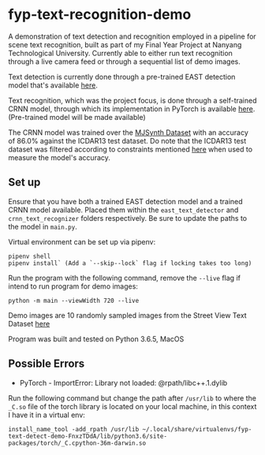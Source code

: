 # fyp-text-recognition-demo

A demonstration of text detection and recognition employed in a pipeline for scene text recognition, built as part of my Final Year Project at Nanyang Technological University. Currently able to either run text recognition through a live camera feed or through a sequential list of demo images.

Text detection is currently done through a pre-trained EAST detection model that's available [here](https://www.dropbox.com/s/r2ingd0l3zt8hxs/frozen_east_text_detection.tar.gz?dl=1).

Text recognition, which was the project focus, is done through a self-trained CRNN model, through which its implementation in PyTorch is available [here](https://github.com/meijieru/crnn.pytorch). (Pre-trained model will be made available)

The CRNN model was trained over the [MJSynth Dataset](https://www.robots.ox.ac.uk/~vgg/data/text/) with an accuracy of 86.0% against the ICDAR13 test dataset. Do note that the ICDAR13 test dataset was filtered according to constraints mentioned [here](https://github.com/meijieru/crnn.pytorch/issues/5) when used to measure the model's accuracy.

## Set up

Ensure that you have both a trained EAST detection model and a trained CRNN model available. Placed them within the `east_text_detector` and `crnn_text_recognizer` folders respectively. Be sure to update the paths to the model in `main.py`.  

Virtual environment can be set up via pipenv:

```
pipenv shell
pipenv install` (Add a `--skip--lock` flag if locking takes too long)
```

Run the program with the following command, remove the `--live` flag if intend to run program for demo images:

`python -m main --viewWidth 720 --live`

Demo images are 10 randomly sampled images from the Street View Text Dataset [here](http://vision.ucsd.edu/~kai/svt/) 

Program was built and tested on Python 3.6.5, MacOS

## Possible Errors

- PyTorch - ImportError: Library not loaded: @rpath/libc++.1.dylib

Run the following command but change the path after `/usr/lib` to where the `_C.so` file of the torch library is located on your local machine, in this context I have it in a virtual env:

`install_name_tool -add_rpath /usr/lib ~/.local/share/virtualenvs/fyp-text-detect-demo-FnxzTDdA/lib/python3.6/site-packages/torch/_C.cpython-36m-darwin.so`